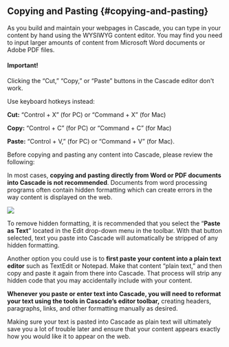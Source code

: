 ## Copying and Pasting {#copying-and-pasting}

As you build and maintain your webpages in Cascade, you can type in your content by hand using the WYSIWYG content editor. You may find you need to input larger amounts of content from Microsoft Word documents or Adobe PDF files.

#### Important!

Clicking the “Cut,” “Copy,” or “Paste” buttons in the Cascade editor don't work.

Use keyboard hotkeys instead:

**Cut:** “Control + X” \(for PC\) or “Command + X” \(for Mac\)

**Copy:** “Control + C” \(for PC\) or “Command + C” \(for Mac\)

**Paste:** “Control + V,” \(for PC\) or “Command + V” \(for Mac\).

Before copying and pasting any content into Cascade, please review the following:

In most cases, **copying and pasting directly from Word or PDF documents into Cascade is not recommended**. Documents from word processing programs often contain hidden formatting which can create errors in the way content is displayed on the web.

![](https://northwestern-engineering.gitbooks.io/main-mccormick-site/content/assets/54.png)

To remove hidden formatting, it is recommended that you select the “**Paste as Text**” located in the Edit drop-down menu in the toolbar. With that button selected, text you paste into Cascade will automatically be stripped of any hidden formatting.

Another option you could use is to **first paste your content into a plain text editor** such as TextEdit or Notepad. Make that content “plain text,” and then copy and paste it again from there into Cascade. That process will strip any hidden code that you may accidentally include with your content.

**Whenever you paste or enter text into Cascade, you will need to reformat your text using the tools in Cascade’s editor toolbar,** creating headers, paragraphs, links, and other formatting manually as desired.

Making sure your text is pasted into Cascade as plain text will ultimately save you a lot of trouble later and ensure that your content appears exactly how you would like it to appear on the web.

